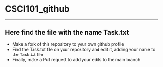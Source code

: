 # CSCI101_github
---
## Here find the file with the name **Task.txt**
- Make a fork of this repository to your own github profile
- Find the Task.txt file on your repository and edit it, adding your name to the Task.txt file
- Finally, make a Pull request to add your edits to the main branch
